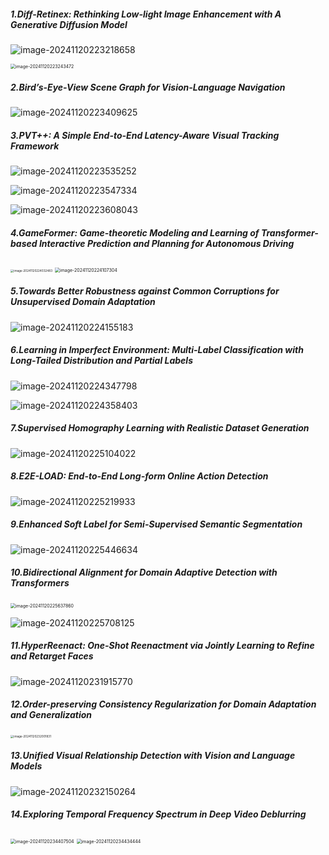 ##### 1.Diff-Retinex: Rethinking Low-light Image Enhancement with A Generative  Diffusion Model

![image-20241120223218658](5.结构图.assets/image-20241120223218658.png)

<img src="5.结构图.assets/image-20241120223243472.png" alt="image-20241120223243472" style="zoom:50%;" />

##### 2.Bird’s-Eye-View Scene Graph for Vision-Language Navigation

![image-20241120223409625](5.结构图.assets/image-20241120223409625.png)

##### 3.PVT++: A Simple End-to-End Latency-Aware Visual Tracking Framework

![image-20241120223535252](5.结构图.assets/image-20241120223535252.png)



![image-20241120223547334](5.结构图.assets/image-20241120223547334.png)

![image-20241120223608043](5.结构图.assets/image-20241120223608043.png)

##### 4.GameFormer: Game-theoretic Modeling and Learning of Transformer-based Interactive Prediction and Planning for Autonomous Driving

<img src="5.结构图.assets/image-20241120224032483.png" alt="image-20241120224032483" style="zoom: 33%;" />

<img src="5.结构图.assets/image-20241120224107304.png" alt="image-20241120224107304" style="zoom:50%;" />

##### 5.Towards Better Robustness against Common Corruptions for Unsupervised Domain Adaptation

![image-20241120224155183](5.结构图.assets/image-20241120224155183.png)

##### 6.Learning in Imperfect Environment: Multi-Label Classification with Long-Tailed Distribution and Partial Labels

![image-20241120224347798](5.结构图.assets/image-20241120224347798.png)

![image-20241120224358403](5.结构图.assets/image-20241120224358403.png)

##### 7.Supervised Homography Learning with Realistic Dataset Generation

![image-20241120225104022](5.结构图.assets/image-20241120225104022.png)

##### 8.E2E-LOAD: End-to-End Long-form Online Action Detection

![image-20241120225219933](5.结构图.assets/image-20241120225219933.png)

##### 9.Enhanced Soft Label for Semi-Supervised Semantic Segmentation

![image-20241120225446634](5.结构图.assets/image-20241120225446634.png)

##### 10.Bidirectional Alignment for Domain Adaptive Detection with Transformers

<img src="5.结构图.assets/image-20241120225637860.png" alt="image-20241120225637860" style="zoom:50%;" />

![image-20241120225708125](5.结构图.assets/image-20241120225708125.png)

##### 11.HyperReenact: One-Shot Reenactment via Jointly Learning to Refine and  Retarget Faces

![image-20241120231915770](5.结构图.assets/image-20241120231915770.png)

##### 12.Order-preserving Consistency Regularization  for Domain Adaptation and Generalization

<img src="5.结构图.assets/image-20241120232001831.png" alt="image-20241120232001831" style="zoom: 33%;" />

##### 13.Unified Visual Relationship Detection with Vision and Language Models

![image-20241120232150264](5.结构图.assets/image-20241120232150264.png)

##### 14.Exploring Temporal Frequency Spectrum in Deep Video Deblurring

<img src="5.结构图.assets/image-20241120234407504.png" alt="image-20241120234407504" style="zoom: 50%;" />

<img src="5.结构图.assets/image-20241120234434444.png" alt="image-20241120234434444" style="zoom: 50%;" />
